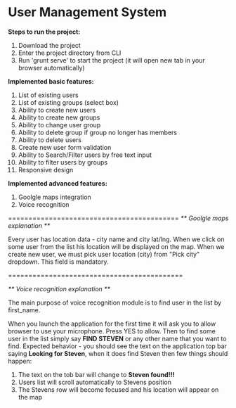 # User Management System

**Steps to run the project:**

1. Download the project
2. Enter the project directory from CLI
3. Run 'grunt serve' to start the project (it will open new tab in your browser automatically)



**Implemented basic features:**

1. List of existing users
2. List of existing groups (select box)
3. Ability to create new users
4. Ability to create new groups
5. Ability to change user group
6. Ability to delete group if group no longer has members
7. Ability to delete users
8. Create new user form validation
9. Ability to Search/Filter users by free text input
10. Ability to filter users by groups
11. Responsive design




**Implemented advanced features:**
1. Goolgle maps integration
2. Voice recognition


==========================================
_** Goolgle maps explanation **_

Every user has location data - city name and city lat/lng.
When we click on some user from the list his location will be displayed on the map.
When we create new user, we must pick user location (city) from "Pick city" dropdown. This field is mandatory.

===========================================

_** Voice recognition explanation **_

The main purpose of voice recognition module is to find user in the list by first_name.

When you launch the application for the first time it will ask you to allow browser to use your microphone. Press YES to allow.
Then to find some user in the list simply say **FIND STEVEN** or any other name that you want to find. Expected behavior - you should see the
text on the application top bar saying **Looking for Steven**, when it does find Steven then few things should happen:
1. The text on the tob bar will change to **Steven found!!!**
2. Users list will scroll automatically to Stevens position
3. The Stevens row will become focused and his location will appear on the map



